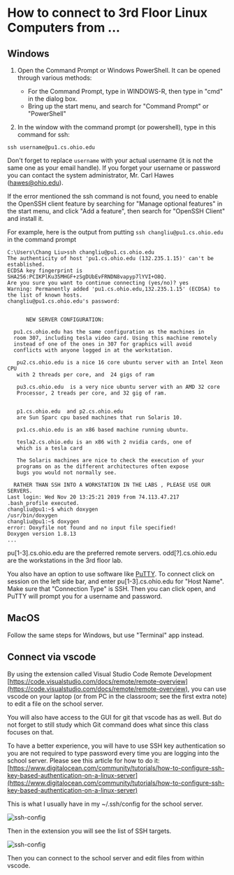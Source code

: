 # How to connect to 3rd Floor Linux Computers from ...

## Windows

1. Open the Command Prompt or Windows PowerShell. It can be opened through various methods:
   - For the Command Prompt, type in WINDOWS-R, then type in "cmd" in the dialog box.
   - Bring up the start menu, and search for "Command Prompt" or "PowerShell"

2. In the window with the command prompt (or powershell), type in this command for ssh:

```console
ssh username@pu1.cs.ohio.edu
```

Don't forget to replace `username` with your actual username (it is not the same one as your email handle). If you forget your username or password you can contact the system administrator, Mr. Carl Hawes (hawes@ohio.edu).

If the error mentioned the ssh command is not found, you need to enable the OpenSSH client feature by searching for "Manage optional features" in the start menu,
and click "Add a feature", then search for "OpenSSH Client" and install it.

For example, here is the output from putting `ssh changliu@pu1.cs.ohio.edu` in the command prompt

```console
C:\Users\Chang Liu>ssh changliu@pu1.cs.ohio.edu
The authenticity of host 'pu1.cs.ohio.edu (132.235.1.15)' can't be established.
ECDSA key fingerprint is SHA256:PCIKPlKu35MHGF+zSgDUbEvFRNDN8vapyp7lYVI+O8Q.
Are you sure you want to continue connecting (yes/no)? yes
Warning: Permanently added 'pu1.cs.ohio.edu,132.235.1.15' (ECDSA) to the list of known hosts.
changliu@pu1.cs.ohio.edu's password:


      NEW SERVER CONFIGURATION:

  pu1.cs.ohio.edu has the same configuration as the machines in
  room 307, including tesla video card. Using this machine remotely
  instead of one of the ones in 307 for graphics will avoid
  conflicts with anyone logged in at the workstation.

   pu2.cs.ohio.edu is a nice 16 core ubuntu server with an Intel Xeon CPU
   with 2 threads per core, and  24 gigs of ram

   pu3.cs.ohio.edu  is a very nice ubuntu server with an AMD 32 core
   Processor, 2 treads per core, and 32 gig of ram.


   p1.cs.ohio.edu  and p2.cs.ohio.edu
   are Sun Sparc cpu based machines that run Solaris 10.

   px1.cs.ohio.edu is an x86 based machine running ubuntu.

   tesla2.cs.ohio.edu is an x86 with 2 nvidia cards, one of
   which is a tesla card

   The Solaris machines are nice to check the execution of your
   programs on as the different architectures often expose
   bugs you would not normally see.

  RATHER THAN SSH INTO A WORKSTATION IN THE LABS , PLEASE USE OUR SERVERS.
Last login: Wed Nov 20 13:25:21 2019 from 74.113.47.217
.bash_profile executed.
changliu@pu1:~$ which doxygen
/usr/bin/doxygen
changliu@pu1:~$ doxygen
error: Doxyfile not found and no input file specified!
Doxygen version 1.8.13
...
```
pu[1-3].cs.ohio.edu are the preferred remote servers. odd[?].cs.ohio.edu are the workstations in the 3rd floor lab.

You also have an option to use software like [PuTTY](https://www.putty.org/). To connect click on session on the left side bar, and enter pu[1-3].cs.ohio.edu for "Host Name". Make sure that "Connection Type" is SSH. Then you can click open, and PuTTY will prompt you for a username and password.

## MacOS

Follow the same steps for Windows, but use "Terminal" app instead.

## Connect via vscode

By using the extension called Visual Studio Code Remote Development [https://code.visualstudio.com/docs/remote/remote-overview](https://code.visualstudio.com/docs/remote/remote-overview), you can use vscode on your laptop (or from PC in the classroom; see the first extra note) to edit a file on the school server.

You will also have access to the GUI for git that vscode has as well. But do not forget to still study which Git command does what since this class focuses on that.

To have a better experience, you will have to use SSH key authentication so you are not required to type password every time you are logging into the school server. Please see this article for how to do it: [https://www.digitalocean.com/community/tutorials/how-to-configure-ssh-key-based-authentication-on-a-linux-server](https://www.digitalocean.com/community/tutorials/how-to-configure-ssh-key-based-authentication-on-a-linux-server)

This is what I usually have in my ~/.ssh/config for the school server.

![ssh-config](../.github/images/ssh-config.png)

Then in the extension you will see the list of SSH targets.

![ssh-config](../.github/images/ssh-targets-list.png)

Then you can connect to the school server and edit files from within vscode.
